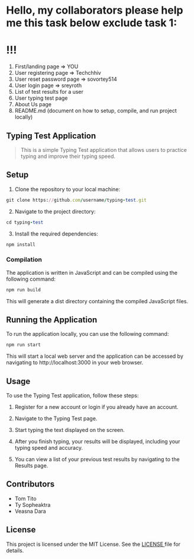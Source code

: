 # Hello, my collaborators please help me this task below exclude task 1:

# !!!

1. First/landing page => YOU
2. User registering page => Techchhiv
3. User reset password page => sovortey514
4. User login page => sreyroth
5. List of test results for a user
6. User typing test page
7. About Us page
8. README.md (document on how to setup, compile, and run project locally)

## Typing Test Application

> This is a simple Typing Test application that allows users to practice typing and improve their typing speed.

## Setup

1. Clone the repository to your local machine:

```ruby
git clone https://github.com/username/typing-test.git
```

2. Navigate to the project directory:

```ruby
cd typing-test
```

3. Install the required dependencies:

```ruby
npm install
```

### Compilation

The application is written in JavaScript and can be compiled using the following command:

```ruby
npm run build
```

This will generate a dist directory containing the compiled JavaScript files.

## Running the Application

To run the application locally, you can use the following command:

```ruby
npm run start
```

This will start a local web server and the application can be accessed by navigating to http://localhost:3000 in your web browser.

## Usage

To use the Typing Test application, follow these steps:

1. Register for a new account or login if you already have an account.

2. Navigate to the Typing Test page.

3. Start typing the text displayed on the screen.

4. After you finish typing, your results will be displayed, including your typing speed and accuracy.

5. You can view a list of your previous test results by navigating to the Results page.

## Contributors

- Tom Tito
- Ty Sopheaktra
- Veasna Dara

## License

This project is licensed under the MIT License. See the <ins> LICENSE </ins> file for details.
